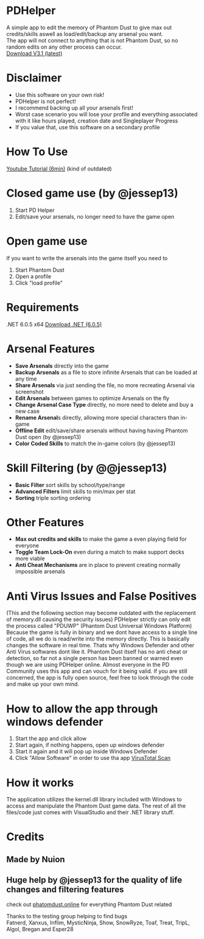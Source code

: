 # PDHelper  
A simple app to edit the memory of Phantom Dust to give max out credits/skills aswell as load/edit/backup any arsenal you want.  
The app will not connect to anything that is not Phantom Dust, so no random edits on any other process can occur.  
[Download V3.1 (latest)](https://github.com/eradication0/PDHelper/releases/download/ReleaseV3.1/PD.Helper.V3.1.zip)
  
# Disclaimer
- Use this software on your own risk!  
- PDHelper is not perfect!
- I recommend backing up all your arsenals first!  
- Worst case scenario you will lose your profile and everything associated with it like hours played, creation date and Singleplayer Progress  
- If you value that, use this software on a secondary profile  
  
# How To Use  
[Youtube Tutorial (6min)](https://www.youtube.com/watch?v=uSrHAq2tW78) (kind of outdated)

# Closed game use (by @jessep13)
1. Start PD Helper
2. Edit/save your arsenals, no longer need to have the game open

# Open game use
If you want to write the arsenals into the game itself you need to
1. Start Phantom Dust
2. Open a profile
3. Click "load profile"
 
# Requirements
.NET 6.0.5 x64
[Download .NET (6.0.5)](https://dotnet.microsoft.com/en-us/download/dotnet/thank-you/runtime-desktop-6.0.5-windows-x64-installer)
  
# Arsenal Features
- **Save Arsenals** directly into the game  
- **Backup Arsenals** as a file to store infinite Arsenals that can be loaded at any time  
- **Share Arsenals** via just sending the file, no more recreating Arsenal via screenshot  
- **Edit Arsenals** between games to optimize Arsenals on the fly  
- **Change Arsenal Case Type** directly, no more need to delete and buy a new case  
- **Rename Arsenal**s directly, allowing more special characters than in-game
- **Offline Edit** edit/save/share arsenals without having having Phantom Dust open (by @jessep13)
- **Color Coded Skills** to match the in-game colors (by @jessep13)

# Skill Filtering (by @@jessep13)
- **Basic Filter** sort skills by school/type/range
- **Advanced Filters** limit skills to min/max per stat
- **Sorting** triple sorting ordering
  
# Other Features  
- **Max out credits and skills** to make the game a even playing field for everyone  
- **Toggle Team Lock-On** even during a match to make support decks more viable  
- **Anti Cheat Mechanisms** are in place to prevent creating normally impossible arsenals    
  
# Anti Virus Issues and False Positives
(This and the following section may become outdated with the replacement of memory.dll causing the security issues)
PDHelper strictly can only edit the process called "PDUWP" (Phantom Dust Universal Windows Platform)
Because the game is fully in binary and we dont have access to a single line of code, all we do is read/write into the memory directly. This is basically changes the software in real time. Thats why Windows Defender and other Anti Virus softwares dont like it.
Phantom Dust itself has no anti cheat or detection, so far not a single person has been banned or warned even though we are using PDHelper online.
Almost everyone in the PD Community uses this app and can vouch for it being valid.
If you are still concerned, the app is fully open source, feel free to look through the code and make up your own mind.

# How to allow the app through windows defender
1. Start the app and click allow
2. Start again, if nothing happens, open up windows defender
3. Start it again and it will pop up inside Windows Defender
4. Click "Allow Software" in order to use tha app
[VirusTotal Scan](https://www.virustotal.com/gui/file/d6ce7f94256864e6edac26b0356d5b0b8156c2ce42c69c8694eaf7dda2ec6db5?nocache=1)

# How it works 
The application utilizes the kernel.dll library included with Windows to access and manipulate the Phantom Dust game data. The rest of all the files/code just comes with VisualStudio and their .NET library stuff. 
  
# Credits
## Made by Nuion
## Huge help by @jessep13 for the quality of life changes and filtering features
check out [phatomdust.online](https://phantomdust.online/) for everything Phantom Dust related
  
Thanks to the testing group helping to find bugs  
Fatnerd, Xanxus, Inflim, MysticNinja, Show, SnowRyze, Toaf, Treat, TripL, Algol, Bregan and Esper28
 
